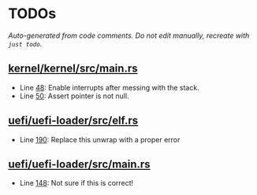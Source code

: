 # TODOs

_Auto-generated from code comments. Do not edit manually, recreate with `just todo`._

## [kernel/kernel/src/main.rs](./kernel/kernel/src/main.rs)

- Line [48](./kernel/kernel/src/main.rs#L48): Enable interrupts after messing with the stack.
- Line [50](./kernel/kernel/src/main.rs#L50): Assert pointer is not null.

## [uefi/uefi-loader/src/elf.rs](./uefi/uefi-loader/src/elf.rs)

- Line [190](./uefi/uefi-loader/src/elf.rs#L190): Replace this unwrap with a proper error

## [uefi/uefi-loader/src/main.rs](./uefi/uefi-loader/src/main.rs)

- Line [148](./uefi/uefi-loader/src/main.rs#L148): Not sure if this is correct!
